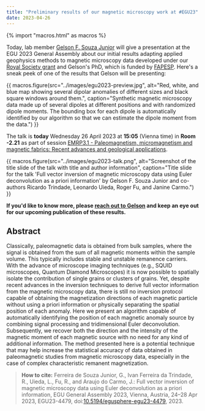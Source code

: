 ```yaml
---
title: "Preliminary results of our magnetic microscopy work at #EGU23"
date: 2023-04-26
---
```


{% import "macros.html" as macros %}

Today, lab member [Gelson F. Souza Junior](../team#Souza-junior) will give a
presentation at the EGU 2023 General Assembly about our initial results
adapting applied geophysics methods to magnetic microscopy data developed under
our [Royal Society grant](rsoc-mag-microscopy-2022.html) and Gelson's PhD,
which is funded by [FAPESP](https://fapesp.br/).
Here's a sneak peek of one of the results that Gelson will be presenting:

{{ macros.figure(src="../images/egu2023-preview.jpg", alt="Red, white, and blue map showing several dipolar anomalies of different sizes and black square windows around them.", caption="Synthetic magnetic microscopy data made up of several dipoles at different positions and with randomized dipole moments. The bounding box for each dipole is automatically identified by our algorithm so that we can estimate the dipole moment from the data.") }}

The talk is **today** Wednesday 26 April 2023 at **15:05** (Vienna time) in
**Room -2.21** as part of session
[EMRP3.1 - Paleomagnetism, micromagnetism and magnetic fabrics: Recent advances and geological applications](https://meetingorganizer.copernicus.org/EGU23/session/45916).

{{ macros.figure(src="../images/egu2023-talk.png", alt="Screenshot of the title slide of the talk with title and author information", caption="Title slide for the talk 'Full vector inversion of magnetic microscopy data using Euler deconvolution as a priori information' by Gelson F. Souza Junior and co-authors Ricardo Trindade, Leonardo Uieda, Roger Fu, and Janine Carmo.") }}

**If you'd like to know more, please [reach out to Gelson](../team#Souza-junior)
and keep an eye out for our upcoming publication of these results.**

## Abstract

Classically, paleomagnetic data is obtained from bulk samples, where the signal
is obtained from the sum of all magnetic moments within the sample volume. This
typically includes stable and unstable remanence carriers. With the advance of
microscope imaging techniques (e.g., SQUID microscopes, Quantum Diamond
Microscopes) it is now possible to spatially isolate the contribution of single
grains or clusters of grains. Yet, despite recent advances in the inversion
techniques to derive full vector information from the magnetic microscopy data,
there is still no inversion protocol capable of obtaining the magnetization
directions of each magnetic particle without using a priori information or
physically separating the spatial position of each anomaly. Here we present an
algorithm capable of automatically identifying the position of each magnetic
anomaly source by combining signal processing and tridimensional Euler
deconvolution. Subsequently, we recover both the direction and the intensity of
the magnetic moment of each magnetic source with no need for any kind of
additional information. The method presented here is a potential technique that
may help increase the statistical accuracy of data obtained in paleomagnetic
studies from magnetic microscopy data, especially in the case of complex
characteristic remanent magnetization.

> **How to cite:** Ferreira de Souza Junior, G., Ivan Ferreira da Trindade, R.,
> Uieda, L., Fu, R., and Araujo do Carmo, J.: Full vector inversion of magnetic
> microscopy data using Euler deconvolution as a priori information, EGU
> General Assembly 2023, Vienna, Austria, 24–28 Apr 2023, EGU23-4479,
> doi:[10.5194/egusphere-egu23-4479](https://doi.org/10.5194/egusphere-egu23-4479),
> 2023.
